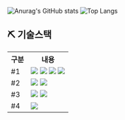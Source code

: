 ![Anurag's GitHub stats](https://github-readme-stats.vercel.app/api?username=shovelbox&show_icons=true&theme=tokyonight)
![Top Langs](https://github-readme-stats.vercel.app/api/top-langs/?username=dotMorten&layout=compact)


## ⛏ 기술스택
<table>
    <tr>
        <th>구분</th>
        <th>내용</th>
    </tr>
    <tr>
        <td>#1</td>
        <td>
            <img src="https://img.shields.io/badge/.Net-FFC000?style=for-the-badge&logo=.Net&logoColor=black"/>
            <img src="https://img.shields.io/badge/C%23-778CF7?style=for-the-badge&logo=csharp&logoColor=white"/>
            <img src="https://img.shields.io/badge/C++-FE413C?style=for-the-badge&logo=cplusplus&logoColor=white"/>
            <img src="https://img.shields.io/badge/Xaml-1572B6?style=for-the-badge&logo=Xaml&logoColor=white"/>
        </td>
    </tr>
    <tr>
        <td>#2</td>
        <td>
            <img src="https://img.shields.io/badge/visual studio-2C2255?style=for-the-badge&logo=visualstudio&logoColor=white"/>
            <img src="https://img.shields.io/badge/Visual Studio Code-007ACC?style=for-the-badge&logo=VisualStudioCode&logoColor=white"/>
        </td>
    </tr>
    <tr>
        <td>#3</td>
        <td>
            <img src="https://img.shields.io/badge/Mysql-FFCA28?style=for-the-badge&logo=Mysql&logoColor=Black"/>
            <img src="https://img.shields.io/badge/Mssql-F80000?style=for-the-badge&logo=Microsoft SQL Server&logoColor=black"/>
        </td>
    </tr>
    <tr>
        <td>#4</td>
        <td>
            <img src="https://img.shields.io/badge/GitHub-181717?style=for-the-badge&logo=GitHub&logoColor=white"/>
        </td>
    </tr>
</table>
